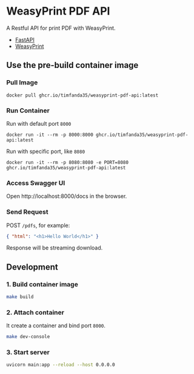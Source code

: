 # WeasyPrint PDF API

A Restful API for print PDF with WeasyPrint.

- [FastAPI](https://github.com/tiangolo/fastapi)
- [WeasyPrint](https://github.com/Kozea/WeasyPrint)

## Use the pre-build container image
### Pull Image

```
docker pull ghcr.io/timfanda35/weasyprint-pdf-api:latest
```

### Run Container

Run with default port `8000`

```
docker run -it --rm -p 8000:8000 ghcr.io/timfanda35/weasyprint-pdf-api:latest
```

Run with specific port, like `8080`

```
docker run -it --rm -p 8080:8080 -e PORT=8080 ghcr.io/timfanda35/weasyprint-pdf-api:latest
```

### Access Swagger UI

Open http://localhost:8000/docs in the browser.

### Send Request

POST `/pdfs`, for example:

```json
{ "html": "<h1>Hello World</h1>" }
```

Response will be streaming download.

## Development

### 1. Build container image

```bash
make build
```

### 2. Attach container

It create a container and bind port `8000`.

```bash
make dev-console
```

### 3. Start server

```bash
uvicorn main:app --reload --host 0.0.0.0
```
